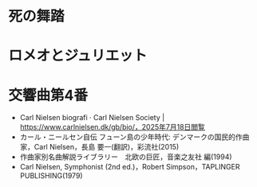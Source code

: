# 死の舞踏


# ロメオとジュリエット


# 交響曲第4番
- Carl Nielsen biografi · Carl Nielsen Society | https://www.carlnielsen.dk/gb/bio/，2025年7月18日閲覧
- カール・ニールセン自伝 フューン島の少年時代: デンマークの国民的作曲家，Carl Nielsen，長島 要一(翻訳)，彩流社(2015)
- 作曲家別名曲解説ライブラリー　北欧の巨匠，音楽之友社 編(1994)
- Carl Nielsen, Symphonist (2nd ed.)，Robert Simpson，TAPLINGER PUBLISHING(1979)


